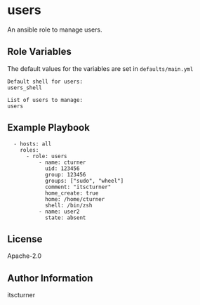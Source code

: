 users
=====

An ansible role to manage users.

Role Variables
--------------
The default values for the variables are set in `defaults/main.yml`
```
Default shell for users:
users_shell

List of users to manage:
users
```

Example Playbook
----------------
```
  - hosts: all
    roles:
      - role: users
          - name: cturner
            uid: 123456
            group: 123456
            groups: ["sudo", "wheel"]
            comment: "itscturner"
            home_create: true
            home: /home/cturner
            shell: /bin/zsh
          - name: user2
            state: absent
```

License
-------

Apache-2.0

Author Information
------------------

itscturner
